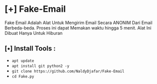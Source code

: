 # [+] Fake-Email
Fake Email Adalah Alat Untuk Mengirim Email Secara ANONIM Dari Email Berbeda-beda. Proses ini dapat Memakan waktu hingga 5 menit. Alat Ini Dibuat Hanya Untuk Hiburan

## [•] Install Tools :
* `apt update`
* `apt install git python2 -y`
* `git clone https://github.com/NaldyDjafar/Fake-Email`
* `cd Fake.py`
